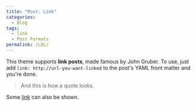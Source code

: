 ```yaml
---
title: "Post: Link"
categories:
  - Blog
tags:
  - link
  - Post Formats
permalink: /LOL/
---
```


This theme supports **link posts**, made famous by John Gruber. To use, just add `link: http://url-you-want-linked` to the post's YAML front matter and you're done.

> And this is how a quote looks.

Some [link](#) can also be shown.
